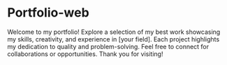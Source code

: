 # Portfolio-web
Welcome to my portfolio! Explore a selection of my best work showcasing my skills, creativity, and experience in [your field]. Each project highlights my dedication to quality and problem-solving. Feel free to connect for collaborations or opportunities. Thank you for visiting!

